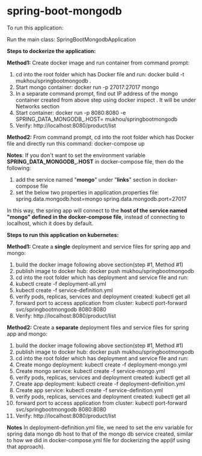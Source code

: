 # spring-boot-mongodb

To run this application:

Run the main class: SpringBootMongodbApplication

**Steps to dockerize the application:**

**Method1:**
Create docker image and run container from command prompt:
1. cd into the root folder which has Docker file and run: docker build -t mukhou/springbootmongodb .
2. Start mongo container: docker run -p 27017:27017 mongo
3. In a separate command prompt, find out IP address of the mongo container created from above step using docker inspect <containerid>. It will be under Networks section 
4. Start container: docker run -p 8080:8080 -e SPRING_DATA_MONGODB_.HOST=<IPaddress>  mukhou/springbootmongodb
3. Verify: http://localhost:8080/product/list

**Method2:**
From command prompt, cd into the root folder which has Docker file and directly run this command: docker-compose up

**Notes**: If you don't want to set the environment variable **SPRING_DATA_MONGODB_.HOST** in docker-compose file,  then do the following:
1. add the service named "**mongo**" under "**links**" section in docker-compose file 
2. set the below two properties in application.properties file:
   spring.data.mongodb.host=mongo
   spring.data.mongodb.port=27017

In this way, the spring app will connect to the **host of the service named "mongo" defined in the docker-compose file**, instead
of connecting to localhost, which it does by default.

**Steps to run this application on kubernetes:**

**Method1:**
Create a **single** deployment and service files for spring app and mongo:
1. build the docker image following above section(step #1, Method #1)
2. publish image to docker hub: docker push mukhou/springbootmongodb
3. cd into the root folder which has deployment and service file and run:
4. kubectl create -f deployment-all.yml
5. kubectl create -f service-definition.yml
6. verify pods, replicas, services and deployment created: kubectl get all
7. forward port to access application from cluster: kubectl port-forward svc/springbootmongodb 8080:8080
8. Verify: http://localhost:8080/product/list


**Method2:**
Create a **separate** deployment files and service files for spring app and mongo:
1. build the docker image following above section(step #1, Method #1)
2. publish image to docker hub: docker push mukhou/springbootmongodb
3. cd into the root folder which has deployment and service file and run:
4. Create mongo deployment: kubectl create -f deployment-mongo.yml
5. Create mongo service: kubectl create -f service-mongo.yml
6. verify pods, replicas, services and deployment created: kubectl get all
7. Create app deployment: kubectl create -f deployment-definition.yml
8. Create app service: kubectl create -f service-definition.yml
9. verify pods, replicas, services and deployment created: kubectl get all
10. forward port to access application from cluster: kubectl port-forward svc/springbootmongodb 8080:8080
11. Verify: http://localhost:8080/product/list


**Notes**
In deployment-definition.yml file, we need to set the env variable for spring data mongo db host to that of the 
mongo db service created, similar to how we did in docker-compose.yml file for dockerizing the app(if using that approach).


